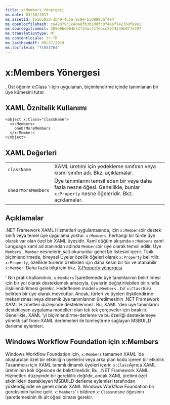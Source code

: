 ```yaml
---
title: x:Members Yönergesi
ms.date: 03/30/2017
ms.assetid: 155b393d-3b49-4c5a-8c9e-b3d9893af4e4
ms.openlocfilehash: ca42079c1c40a8fb3b1ddfc8f4a6f742768fa9e1
ms.sourcegitcommit: 289e06e904b72f34ac717dbcc5074239b977e707
ms.translationtype: MT
ms.contentlocale: tr-TR
ms.lasthandoff: 09/17/2019
ms.locfileid: "71053764"
---
```

# <a name="xmembers-directive"></a>x:Members Yönergesi
, Üst öğenin x:Class 'ı için uygulanan, biçimlendirme içinde tanımlanan bir üye kümesini tutar.  
  
## <a name="xaml-attribute-usage"></a>XAML Öznitelik Kullanımı  
  
```xaml  
<object x:Class="className">  
  <x:Members>  
    oneOrMoreMembers  
  </x:Members  
</object>  
```  
  
## <a name="xaml-values"></a>XAML Değerleri  
  
|||  
|-|-|  
|`className`|XAML üretimi için yedekleme sınıfının veya kısmi sınıfın adı. Bkz. açıklamalar.|  
|`oneOrMoreMembers`|Üye tanımlarını temsil eden bir veya daha fazla nesne öğesi. Genellikle, bunlar `x:Property` nesne öğeleridir. Bkz. açıklamalar.|  
  
## <a name="remarks"></a>Açıklamalar  
 .NET Framework XAML Hizmetleri uygulamasında, için `x:Members`bir destek sınıfı veya temel üye uygulama yoktur. `x:Members`, herhangi bir türde üye olarak var olan özel bir XAML üyesidir. Xaml düğüm akışında `x:Members` xaml Language xaml ad alanından adında `Members`bir üye olarak temsil edilir. Üye `Members` , `Member` nesnelerin salt okunurdur genel bir listesini içerir. Tipik biçimlendirmede, bireysel Üyeler özellik öğeleri olarak `x:Property` belirtilir. `x:Property`, özellikle türlerin özellikleri için daha kesin bir tür ve atanabilir `x:Member`. Daha fazla bilgi için bkz. [X:Property yönergesi](x-property-directive.md).  
  
 ' Nin pratik kullanımını, `x:Members` İşaretlemede üye tanımlarının belirtilmesi için bir yol olarak desteklemek amacıyla, üyelerin değiştirilebilen bir sınıfla ilişkilendirilmesi gerekir. Hedeflenen model `x:Members` , bir `x:Class`türü belirten bir üye olarak mevcuttur. Ancak, türleri ve üyeleri ilişkilendirme mekanizması veya dinamik üye tanımlarının üretilmesinin .NET Framework XAML Hizmetleri düzeyinde desteklenmez. Bu, XAML 'den üye tanımlarını destekleyen uygulama modelleri olan tek tek çerçeveler için bırakılır. Genellikle, XAML 'yi biçimlendirme-derleme ve bu özelliği desteklemeye yönelik saf from-XAML derlemeleri ile tümleştirme sağlayan MSBUILD derleme eylemleri.  
  
## <a name="xmembers-for-windows-workflow-foundation"></a>Windows Workflow Foundation için x:Members  
 Windows Workflow Foundation için, `x:Members` tamamen XAML 'de oluşturulan özel bir etkinliğin üyelerini veya arka plan kodu içeren bir etkinlik Tasarımcısı için XAML tanımlı dinamik üyeleri içerir. `x:Class`Ayrıca XAML üretiminin kök öğesinde de belirtilmelidir. Bu, .NET Framework XAML Hizmetleri düzeyinde bir gereklilik değildir, ancak XAML üretimi özel etkinlikleri destekleyen MSBUILD derleme eylemleri tarafından yüklendiğinde ve genel olarak XAML Windows Workflow Foundation bir gereksinim haline gelir. `x:Members`' i bildiren `x:Class`nesne öğesinin işaretlemesinin ilk alt öğesi olması gerekir.
